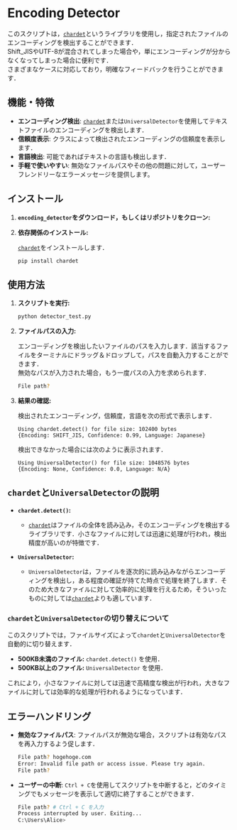 # Encoding Detector

このスクリプトは，[`chardet`](https://pypi.org/project/chardet/)というライブラリを使用し，指定されたファイルのエンコーディングを検出することができます．<br>
Shift_JISやUTF-8が混合されてしまった場合や，単にエンコーディングが分からなくなってしまった場合に便利です．<br>
さまざまなケースに対応しており，明確なフィードバックを行うことができます．

## 機能・特徴

- **エンコーディング検出**: [`chardet`](https://pypi.org/project/chardet/)または`UniversalDetector`を使用してテキストファイルのエンコーディングを検出します．
- **信頼度表示**: クラスによって検出されたエンコーディングの信頼度を表示します．
- **言語検出**: 可能であればテキストの言語も検出します．
- **手軽で使いやすい**: 無効なファイルパスやその他の問題に対して，ユーザーフレンドリーなエラーメッセージを提供します。

## インストール

1. **`encoding_detector`をダウンロード，もしくはリポジトリをクローン:**

2. **依存関係のインストール:**

    [`chardet`](https://pypi.org/project/chardet/)をインストールします．

    ```bash
    pip install chardet
    ```

## 使用方法

1. **スクリプトを実行:**

    ```bash
    python detector_test.py
    ```

2. **ファイルパスの入力:**

    エンコーディングを検出したいファイルのパスを入力します．該当するファイルをターミナルにドラッグ＆ドロップして，パスを自動入力することができます．<br>
    無効なパスが入力された場合，もう一度パスの入力を求められます．

   ```bash
   File path?
   ```

4. **結果の確認:**

    検出されたエンコーディング，信頼度，言語を次の形式で表示します．

    ```text
    Using chardet.detect() for file size: 102400 bytes
    {Encoding: SHIFT_JIS, Confidence: 0.99, Language: Japanese}
    ```

    検出できなかった場合には次のように表示されます．

    ```text
    Using UniversalDetector() for file size: 1048576 bytes
    {Encoding: None, Confidence: 0.0, Language: N/A}
    ```

## `chardet`と`UniversalDetector`の説明

- **`chardet.detect()`:**
  - [`chardet`](https://pypi.org/project/chardet/)はファイルの全体を読み込み，そのエンコーディングを検出するライブラリです．小さなファイルに対しては迅速に処理が行われ，検出精度が高いのが特徴です．
  
- **`UniversalDetector`:**
  - `UniversalDetector`は，ファイルを逐次的に読み込みながらエンコーディングを検出し，ある程度の確証が持てた時点で処理を終了します．そのため大きなファイルに対して効率的に処理を行えるため，そういったものに対しては[`chardet`](https://pypi.org/project/chardet/)よりも適しています．

### `chardet`と`UniversalDetector`の切り替えについて

このスクリプトでは，ファイルサイズによって`chardet`と`UniversalDetector`を自動的に切り替えます．

  - **500KB未満のファイル:** `chardet.detect()` を使用． 
  - **500KB以上のファイル:** `UniversalDetector` を使用．

これにより，小さなファイルに対しては迅速で高精度な検出が行われ，大きなファイルに対しては効率的な処理が行われるようになっています．

## エラーハンドリング

- **無効なファイルパス**: ファイルパスが無効な場合，スクリプトは有効なパスを再入力するよう促します．

  ```bash
  File path? hogehoge.com
  Error: Invalid file path or access issue. Please try again.
  File path?
  ```

- **ユーザーの中断**: `Ctrl + C`を使用してスクリプトを中断すると，どのタイミングでもメッセージを表示して適切に終了することができます．
  
  ```bash
  File path? # Ctrl + C を入力
  Process interrupted by user. Exiting...
  C:\Users\Alice>
  ```
